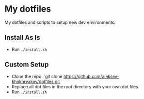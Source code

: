 # My dotfiles
My dotfiles and scripts to setup new dev environments.

## Install As Is
* Run `./install.sh`

## Custom Setup
* Clone the repo: `git clone https://github.com/aleksey-khokhryakov/dotfiles.git
* Replace all dot files in the root directory with your own dot files.
* Run `./install.sh`

